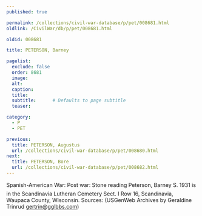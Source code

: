 ```yaml
---
published: true

permalink: /collections/civil-war-database/p/pet/008681.html
oldlink: /CivilWar/db/p/pet/008681.html

oldid: 008681

title: PETERSON, Barney

pagelist:
  exclude: false
  order: 8681
  image: 
  alt:
  caption:
  title:
  subtitle:      # Defaults to page subtitle
  teaser:

category: 
  - P 
  - PET

previous:
  title: PETERSON, Augustus
  url: /collections/civil-war-database/p/pet/008680.html  
next:
  title: PETERSON, Bore
  url: /collections/civil-war-database/p/pet/008682.html   
---
```

Spanish-American War: Post war: Stone reading &#147;Peterson, Barney S. &#150;1931&#148; is in the Scandinavia Lutheran Cemetery Sect. I Row 16, Scandinavia, Waupaca County, Wisconsin. Sources: (USGenWeb Archives by Geraldine Trinrud [gertrin@gglbbs.com](mailto:gertrin@gglbbs.com))
